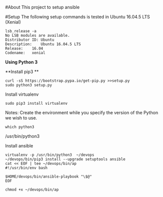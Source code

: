 #About
This project to setup ansible

#Setup
The following setup commands is tested in Ubuntu 16.04.5 LTS (Xenial) 
```
lsb_release -a
No LSB modules are available.
Distributor ID:	Ubuntu
Description:	Ubuntu 16.04.5 LTS
Release:	16.04
Codename:	xenial
```
**Using Python 3**

**Install pip3 **
```
curl -sS https://bootstrap.pypa.io/get-pip.py >>setup.py
sudo python3 setup.py
```

Install virtualenv
```
sudo pip3 install virtualenv
```
Notes: Create the environment while you specify the version of the Python we wish to use. 
```
which python3
```
/usr/bin/python3 

Install ansible

```
virtualenv -p /usr/bin/python3  ~/devops
~/devops/bin/pip3 install --upgrade setuptools ansible
cat << EOF | tee ~/devops/bin/ap
#!/usr/bin/env bash

$HOME/devops/bin/ansible-playbook "\$@"
EOF

chmod +x ~/devops/bin/ap 
```

